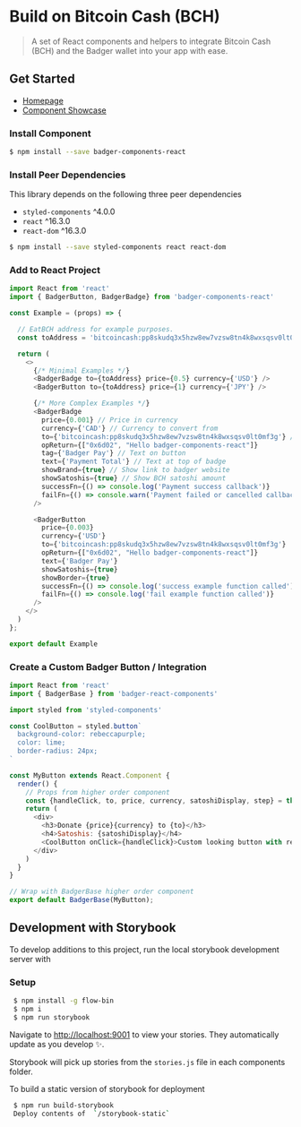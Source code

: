# Build on Bitcoin Cash (BCH)

 > A set of React components and helpers to integrate Bitcoin Cash (BCH) and the Badger wallet into your app with ease.

## Get Started

* [Homepage](https://badger.bitcoin.com)
* [Component Showcase](http://badger-storybook.surge.sh)

### Install Component

 ```bash
$ npm install --save badger-components-react
```

### Install Peer Dependencies

This library depends on the following three peer dependencies

* `styled-components` ^4.0.0
* `react` ^16.3.0
* `react-dom` ^16.3.0

```bash
$ npm install --save styled-components react react-dom
```

### Add to React Project

```js
import React from 'react'
import { BadgerButton, BadgerBadge} from 'badger-components-react'

const Example = (props) => {

  // EatBCH address for example purposes.
  const toAddress = 'bitcoincash:pp8skudq3x5hzw8ew7vzsw8tn4k8wxsqsv0lt0mf3g'

  return (
    <>
      {/* Minimal Examples */}
      <BadgerBadge to={toAddress} price={0.5} currency={'USD'} />
      <BadgerButton to={toAddress} price={1} currency={'JPY'} />

      {/* More Complex Examples */}
      <BadgerBadge
        price={0.001} // Price in currency
        currency={'CAD'} // Currency to convert from
        to={'bitcoincash:pp8skudq3x5hzw8ew7vzsw8tn4k8wxsqsv0lt0mf3g'} // Payment address
        opReturn={["0x6d02", "Hello badger-components-react"]}
        tag={'Badger Pay'} // Text on button
        text={'Payment Total'} // Text at top of badge
        showBrand={true} // Show link to badger website
        showSatoshis={true} // Show BCH satoshi amount
        successFn={() => console.log('Payment success callback')}
        failFn={() => console.warn('Payment failed or cancelled callback')}
      />

      <BadgerButton
        price={0.003}
        currency={'USD'}
        to={'bitcoincash:pp8skudq3x5hzw8ew7vzsw8tn4k8wxsqsv0lt0mf3g'}
        opReturn={["0x6d02", "Hello badger-components-react"]}
        text={'Badger Pay'}
        showSatoshis={true}
        showBorder={true}
        successFn={() => console.log('success example function called')}
        failFn={() => console.log('fail example function called')}
      />
    </>
  )
};

export default Example
```

### Create a Custom Badger Button / Integration

```js
import React from 'react'
import { BadgerBase } from 'badger-react-components'

import styled from 'styled-components'

const CoolButton = styled.button`
  background-color: rebeccapurple;
  color: lime;
  border-radius: 24px;
`

const MyButton extends React.Component {
  render() {
    // Props from higher order component
    const {handleClick, to, price, currency, satoshiDisplay, step} = this.props;
    return (
      <div>
        <h3>Donate {price}{currency} to {to}</h3>
        <h4>Satoshis: {satoshiDisplay}</h4>
        <CoolButton onClick={handleClick}>Custom looking button with render</CoolButton>
      </div>
    )
  }
}

// Wrap with BadgerBase higher order component
export default BadgerBase(MyButton);
```

## Development with Storybook

To develop additions to this project, run the local storybook development server with

### Setup

 ```bash
  $ npm install -g flow-bin
  $ npm i
  $ npm run storybook
```

 Navigate to [http://localhost:9001](http://localhost:9001) to view your stories. They automatically update as you develop ✨.

 Storybook will pick up stories from the `stories.js` file in each components folder.

 To build a static version of storybook for deployment

 ```bash
  $ npm run build-storybook
  Deploy contents of  `/storybook-static`
 ```